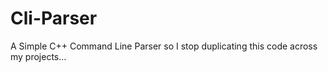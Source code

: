 # Cli-Parser
A Simple C++ Command Line Parser so I stop duplicating this code across my projects...
